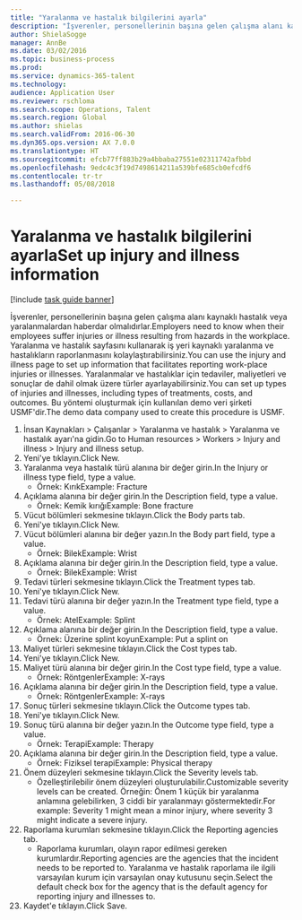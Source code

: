 ```yaml
--- 
title: "Yaralanma ve hastalık bilgilerini ayarla"
description: "İşverenler, personellerinin başına gelen çalışma alanı kaynaklı hastalık veya yaralanmalardan haberdar olmalıdırlar."
author: ShielaSogge
manager: AnnBe
ms.date: 03/02/2016
ms.topic: business-process
ms.prod: 
ms.service: dynamics-365-talent
ms.technology: 
audience: Application User
ms.reviewer: rschloma
ms.search.scope: Operations, Talent
ms.search.region: Global
ms.author: shielas
ms.search.validFrom: 2016-06-30
ms.dyn365.ops.version: AX 7.0.0
ms.translationtype: HT
ms.sourcegitcommit: efcb77ff883b29a4bbaba27551e02311742afbbd
ms.openlocfilehash: 9edc4c3f19d7498614211a539bfe685cb0efcdf6
ms.contentlocale: tr-tr
ms.lasthandoff: 05/08/2018

---
```

# <a name="set-up-injury-and-illness-information"></a><span data-ttu-id="b9b72-103">Yaralanma ve hastalık bilgilerini ayarla</span><span class="sxs-lookup"><span data-stu-id="b9b72-103">Set up injury and illness information</span></span>

[!include [task guide banner](../../includes/task-guide-banner.md)]

<span data-ttu-id="b9b72-104">İşverenler, personellerinin başına gelen çalışma alanı kaynaklı hastalık veya yaralanmalardan haberdar olmalıdırlar.</span><span class="sxs-lookup"><span data-stu-id="b9b72-104">Employers need to know when their employees suffer injuries or illness resulting from hazards in the workplace.</span></span> <span data-ttu-id="b9b72-105">Yaralanma ve hastalık sayfasını kullanarak iş yeri kaynaklı yaralanma ve hastalıkların raporlanmasını kolaylaştırabilirsiniz.</span><span class="sxs-lookup"><span data-stu-id="b9b72-105">You can use the injury and illness page to set up information that facilitates reporting work-place injuries or illnesses.</span></span> <span data-ttu-id="b9b72-106">Yaralanmalar ve hastalıklar için tedaviler, maliyetleri ve sonuçlar de dahil olmak üzere türler ayarlayabilirsiniz.</span><span class="sxs-lookup"><span data-stu-id="b9b72-106">You can set up types of injuries and illnesses, including types of treatments, costs, and outcomes.</span></span> <span data-ttu-id="b9b72-107">Bu yöntemi oluşturmak için kullanılan demo veri şirketi USMF'dir.</span><span class="sxs-lookup"><span data-stu-id="b9b72-107">The demo data company used to create this procedure is USMF.</span></span>

1. <span data-ttu-id="b9b72-108">İnsan Kaynakları > Çalışanlar > Yaralanma ve hastalık > Yaralanma ve hastalık ayarı'na gidin.</span><span class="sxs-lookup"><span data-stu-id="b9b72-108">Go to Human resources > Workers > Injury and illness > Injury and illness setup.</span></span>
2. <span data-ttu-id="b9b72-109">Yeni'ye tıklayın.</span><span class="sxs-lookup"><span data-stu-id="b9b72-109">Click New.</span></span>
3. <span data-ttu-id="b9b72-110">Yaralanma veya hastalık türü alanına bir değer girin.</span><span class="sxs-lookup"><span data-stu-id="b9b72-110">In the Injury or illness type field, type a value.</span></span>
    * <span data-ttu-id="b9b72-111">Örnek: Kırık</span><span class="sxs-lookup"><span data-stu-id="b9b72-111">Example: Fracture</span></span>  
4. <span data-ttu-id="b9b72-112">Açıklama alanına bir değer girin.</span><span class="sxs-lookup"><span data-stu-id="b9b72-112">In the Description field, type a value.</span></span>
    * <span data-ttu-id="b9b72-113">Örnek: Kemik kırığı</span><span class="sxs-lookup"><span data-stu-id="b9b72-113">Example: Bone fracture</span></span>  
5. <span data-ttu-id="b9b72-114">Vücut bölümleri sekmesine tıklayın.</span><span class="sxs-lookup"><span data-stu-id="b9b72-114">Click the Body parts tab.</span></span>
6. <span data-ttu-id="b9b72-115">Yeni'ye tıklayın.</span><span class="sxs-lookup"><span data-stu-id="b9b72-115">Click New.</span></span>
7. <span data-ttu-id="b9b72-116">Vücut bölümleri alanına bir değer yazın.</span><span class="sxs-lookup"><span data-stu-id="b9b72-116">In the Body part field, type a value.</span></span>
    * <span data-ttu-id="b9b72-117">Örnek: Bilek</span><span class="sxs-lookup"><span data-stu-id="b9b72-117">Example: Wrist</span></span>  
8. <span data-ttu-id="b9b72-118">Açıklama alanına bir değer girin.</span><span class="sxs-lookup"><span data-stu-id="b9b72-118">In the Description field, type a value.</span></span>
    * <span data-ttu-id="b9b72-119">Örnek: Bilek</span><span class="sxs-lookup"><span data-stu-id="b9b72-119">Example: Wrist</span></span>  
9. <span data-ttu-id="b9b72-120">Tedavi türleri sekmesine tıklayın.</span><span class="sxs-lookup"><span data-stu-id="b9b72-120">Click the Treatment types tab.</span></span>
10. <span data-ttu-id="b9b72-121">Yeni'ye tıklayın.</span><span class="sxs-lookup"><span data-stu-id="b9b72-121">Click New.</span></span>
11. <span data-ttu-id="b9b72-122">Tedavi türü alanına bir değer yazın.</span><span class="sxs-lookup"><span data-stu-id="b9b72-122">In the Treatment type field, type a value.</span></span>
    * <span data-ttu-id="b9b72-123">Örnek: Atel</span><span class="sxs-lookup"><span data-stu-id="b9b72-123">Example: Splint</span></span>  
12. <span data-ttu-id="b9b72-124">Açıklama alanına bir değer girin.</span><span class="sxs-lookup"><span data-stu-id="b9b72-124">In the Description field, type a value.</span></span>
    * <span data-ttu-id="b9b72-125">Örnek: Üzerine splint koyun</span><span class="sxs-lookup"><span data-stu-id="b9b72-125">Example: Put a splint on</span></span>  
13. <span data-ttu-id="b9b72-126">Maliyet türleri sekmesine tıklayın.</span><span class="sxs-lookup"><span data-stu-id="b9b72-126">Click the Cost types tab.</span></span>
14. <span data-ttu-id="b9b72-127">Yeni'ye tıklayın.</span><span class="sxs-lookup"><span data-stu-id="b9b72-127">Click New.</span></span>
15. <span data-ttu-id="b9b72-128">Maliyet türü alanına bir değer girin.</span><span class="sxs-lookup"><span data-stu-id="b9b72-128">In the Cost type field, type a value.</span></span>
    * <span data-ttu-id="b9b72-129">Örnek: Röntgenler</span><span class="sxs-lookup"><span data-stu-id="b9b72-129">Example: X-rays</span></span>  
16. <span data-ttu-id="b9b72-130">Açıklama alanına bir değer girin.</span><span class="sxs-lookup"><span data-stu-id="b9b72-130">In the Description field, type a value.</span></span>
    * <span data-ttu-id="b9b72-131">Örnek: Röntgenler</span><span class="sxs-lookup"><span data-stu-id="b9b72-131">Example: X-rays</span></span>  
17. <span data-ttu-id="b9b72-132">Sonuç türleri sekmesine tıklayın.</span><span class="sxs-lookup"><span data-stu-id="b9b72-132">Click the Outcome types tab.</span></span>
18. <span data-ttu-id="b9b72-133">Yeni'ye tıklayın.</span><span class="sxs-lookup"><span data-stu-id="b9b72-133">Click New.</span></span>
19. <span data-ttu-id="b9b72-134">Sonuç türü alanına bir değer yazın.</span><span class="sxs-lookup"><span data-stu-id="b9b72-134">In the Outcome type field, type a value.</span></span>
    * <span data-ttu-id="b9b72-135">Örnek: Terapi</span><span class="sxs-lookup"><span data-stu-id="b9b72-135">Example: Therapy</span></span>  
20. <span data-ttu-id="b9b72-136">Açıklama alanına bir değer girin.</span><span class="sxs-lookup"><span data-stu-id="b9b72-136">In the Description field, type a value.</span></span>
    * <span data-ttu-id="b9b72-137">Örnek: Fiziksel terapi</span><span class="sxs-lookup"><span data-stu-id="b9b72-137">Example: Physical therapy</span></span>  
21. <span data-ttu-id="b9b72-138">Önem düzeyleri sekmesine tıklayın.</span><span class="sxs-lookup"><span data-stu-id="b9b72-138">Click the Severity levels tab.</span></span>
    * <span data-ttu-id="b9b72-139">Özelleştirilebilir önem düzeyleri oluşturulabilir.</span><span class="sxs-lookup"><span data-stu-id="b9b72-139">Customizable severity levels can be created.</span></span> <span data-ttu-id="b9b72-140">Örneğin: Önem 1 küçük bir yaralanma anlamına gelebilirken, 3 ciddi bir yaralanmayı göstermektedir.</span><span class="sxs-lookup"><span data-stu-id="b9b72-140">For example: Severity 1 might mean a minor injury, where severity 3 might indicate a severe injury.</span></span>  
22. <span data-ttu-id="b9b72-141">Raporlama kurumları sekmesine tıklayın.</span><span class="sxs-lookup"><span data-stu-id="b9b72-141">Click the Reporting agencies tab.</span></span>
    * <span data-ttu-id="b9b72-142">Raporlama kurumları, olayın rapor edilmesi gereken kurumlardır.</span><span class="sxs-lookup"><span data-stu-id="b9b72-142">Reporting agencies are the agencies that the incident needs to be reported to.</span></span> <span data-ttu-id="b9b72-143">Yaralanma ve hastalık raporlama ile ilgili varsayılan kurum için varsayılan onay kutusunu seçin.</span><span class="sxs-lookup"><span data-stu-id="b9b72-143">Select the default check box for the agency that is the default agency for reporting injury and illnesses to.</span></span>  
23. <span data-ttu-id="b9b72-144">Kaydet'e tıklayın.</span><span class="sxs-lookup"><span data-stu-id="b9b72-144">Click Save.</span></span>


